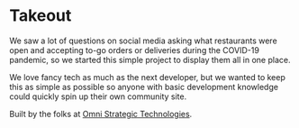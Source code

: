 Takeout
====

We saw a lot of questions on social media asking what restaurants were open and accepting to-go orders or deliveries during the COVID-19 pandemic, so we started this simple project to display them all in one place.

We love fancy tech as much as the next developer, but we wanted to keep this as simple as possible so anyone with basic development knowledge could quickly spin up their own community site.

Built by the folks at [Omni Strategic Technologies](https://omniperforms.com).